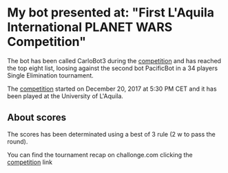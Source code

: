 # My bot presented at: "First L'Aquila International PLANET WARS Competition"
The bot has been called CarloBot3 during the [competition](http://challonge.com/en/1m1t694g) and has reached the top eight list, loosing against the second bot PacificBot in a 34 players Single Elimination tournament.

The [competition](http://challonge.com/en/1m1t694g) started on December 20, 2017 at 5:30 PM CET and it has been played at the University of L'Aquila. 

## About scores
The scores has been determinated using a best of 3 rule (2 w to pass the round).

You can find the tournament recap on challonge.com clicking the [competition](http://challonge.com/en/1m1t694g) link

